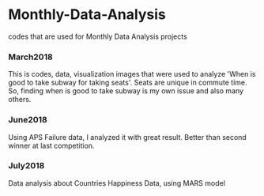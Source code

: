 # Monthly-Data-Analysis
codes that are used for Monthly Data Analysis projects

### March2018
This is codes, data, visualization images that were used to analyze 'When is good to take subway for taking seats'. 
Seats are unique in commute time. So, finding when is good to take subway is my own issue and also many others.

### June2018
Using APS Failure data, I analyzed it with great result. Better than second winner at last competition. 

### July2018
Data analysis about Countries Happiness Data, using MARS model
